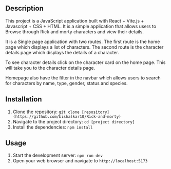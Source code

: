 ## Description

This project is a JavaScript application built with React + Vite.js + Javascript + CSS + HTML. It is a simple application that allows users to Browse through Rick and morty characters and view their details.

It is a Single page application with two routes. The first route is the home page which displays a list of characters. The second route is the character details page which displays the details of a character.

To see character details click on the character card on the home page. This will take you to the character details page.

Homepage also have the filter in the navbar which allows users to search for characters by name, type, gender, status and species.

## Installation

1. Clone the repository: `git clone [repository](https://github.com/bishalkar10/Rick-and-morty)`
2. Navigate to the project directory: `cd [project directory]`
3. Install the dependencies: `npm install`

## Usage

1. Start the development server: `npm run dev`
2. Open your web browser and navigate to `http://localhost:5173`
